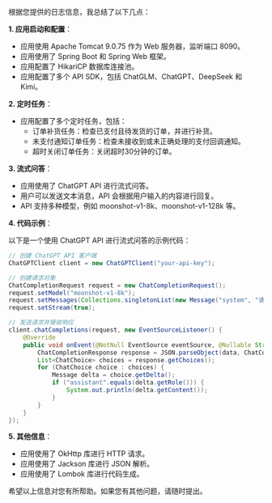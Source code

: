 根据您提供的日志信息，我总结了以下几点：

**1. 应用启动和配置**：

* 应用使用 Apache Tomcat 9.0.75 作为 Web 服务器，监听端口 8090。
* 应用使用了 Spring Boot 和 Spring Web 框架。
* 应用配置了 HikariCP 数据库连接池。
* 应用配置了多个 API SDK，包括 ChatGLM、ChatGPT、DeepSeek 和 Kimi。

**2. 定时任务**：

* 应用配置了多个定时任务，包括：
    * 订单补货任务：检查已支付且待发货的订单，并进行补货。
    * 未支付通知订单任务：检查未接收到或未正确处理的支付回调通知。
    * 超时关闭订单任务：关闭超时30分钟的订单。

**3. 流式问答**：

* 应用使用了 ChatGPT API 进行流式问答。
* 用户可以发送文本消息，API 会根据用户输入的内容进行回复。
* API 支持多种模型，例如 moonshot-v1-8k、moonshot-v1-128k 等。

**4. 代码示例**：

以下是一个使用 ChatGPT API 进行流式问答的示例代码：

```java
// 创建 ChatGPT API 客户端
ChatGPTClient client = new ChatGPTClient("your-api-key");

// 创建请求对象
ChatCompletionRequest request = new ChatCompletionRequest();
request.setModel("moonshot-v1-8k");
request.setMessages(Collections.singletonList(new Message("system", "请问有什么需要帮助的吗？")));
request.setStream(true);

// 发送请求并接收响应
client.chatCompletions(request, new EventSourceListener() {
    @Override
    public void onEvent(@NotNull EventSource eventSource, @Nullable String id, @Nullable String type, @NotNull String data) {
        ChatCompletionResponse response = JSON.parseObject(data, ChatCompletionResponse.class);
        List<ChatChoice> choices = response.getChoices();
        for (ChatChoice choice : choices) {
            Message delta = choice.getDelta();
            if ("assistant".equals(delta.getRole())) {
                System.out.println(delta.getContent());
            }
        }
    }
});
```

**5. 其他信息**：

* 应用使用了 OkHttp 库进行 HTTP 请求。
* 应用使用了 Jackson 库进行 JSON 解析。
* 应用使用了 Lombok 库进行代码生成。

希望以上信息对您有所帮助。如果您有其他问题，请随时提出。